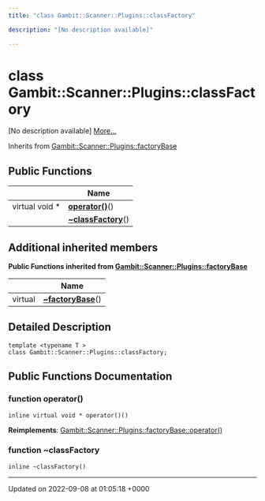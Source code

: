 ```yaml
---
title: "class Gambit::Scanner::Plugins::classFactory"

description: "[No description available]"

---
```


# class Gambit::Scanner::Plugins::classFactory



[No description available] [More...](#detailed-description)

Inherits from [Gambit::Scanner::Plugins::factoryBase](/documentation/code/classes/classgambit_1_1scanner_1_1plugins_1_1factorybase/)

## Public Functions

|                | Name           |
| -------------- | -------------- |
| virtual void * | **[operator()](/documentation/code/classes/classgambit_1_1scanner_1_1plugins_1_1classfactory/)**() |
| | **[~classFactory](/documentation/code/classes/classgambit_1_1scanner_1_1plugins_1_1classfactory/)**() |

## Additional inherited members

**Public Functions inherited from [Gambit::Scanner::Plugins::factoryBase](/documentation/code/classes/classgambit_1_1scanner_1_1plugins_1_1factorybase/)**

|                | Name           |
| -------------- | -------------- |
| virtual | **[~factoryBase](/documentation/code/classes/classgambit_1_1scanner_1_1plugins_1_1factorybase/)**() |


## Detailed Description

```
template <typename T >
class Gambit::Scanner::Plugins::classFactory;
```

## Public Functions Documentation

### function operator()

```
inline virtual void * operator()()
```


**Reimplements**: [Gambit::Scanner::Plugins::factoryBase::operator()](/documentation/code/classes/classgambit_1_1scanner_1_1plugins_1_1factorybase/)


### function ~classFactory

```
inline ~classFactory()
```


-------------------------------

Updated on 2022-09-08 at 01:05:18 +0000